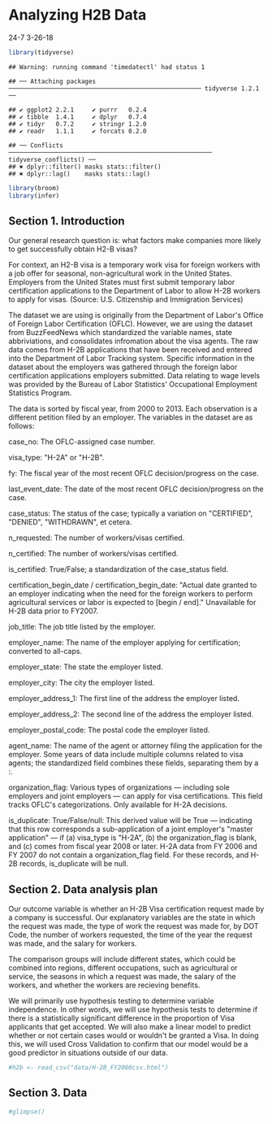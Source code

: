 Analyzing H2B Data
================
24-7
3-26-18

``` r
library(tidyverse)
```

    ## Warning: running command 'timedatectl' had status 1

    ## ── Attaching packages ───────────────────────────────────────────────────── tidyverse 1.2.1 ──

    ## ✔ ggplot2 2.2.1     ✔ purrr   0.2.4
    ## ✔ tibble  1.4.1     ✔ dplyr   0.7.4
    ## ✔ tidyr   0.7.2     ✔ stringr 1.2.0
    ## ✔ readr   1.1.1     ✔ forcats 0.2.0

    ## ── Conflicts ──────────────────────────────────────────────────────── tidyverse_conflicts() ──
    ## ✖ dplyr::filter() masks stats::filter()
    ## ✖ dplyr::lag()    masks stats::lag()

``` r
library(broom)
library(infer)
```

Section 1. Introduction
-----------------------

Our general research question is: what factors make companies more likely to get successfully obtain H2-B visas?

For context, an H2-B visa is a temporary work visa for foreign workers with a job offer for seasonal, non-agricultural work in the United States. Employers from the United States must first submit temporary labor certification applications to the Department of Labor to allow H-2B workers to apply for visas. (Source: U.S. Citizenship and Immigration Services)

The dataset we are using is originally from the Department of Labor's Office of Foreign Labor Certification (OFLC). However, we are using the dataset from BuzzFeedNews which standardized the variable names, state abbriviations, and consolidates infromation about the visa agents. The raw data comes from H-2B applications that have been received and entered into the Department of Labor Tracking system. Specific information in the dataset about the employers was gathered through the foreign labor certification applications employers submitted. Data relating to wage levels was provided by the Bureau of Labor Statistics' Occupational Employment Statistics Program.

The data is sorted by fiscal year, from 2000 to 2013. Each observation is a different petition filed by an employer. The variables in the dataset are as follows:

case\_no: The OFLC-assigned case number.

visa\_type: "H-2A" or "H-2B".

fy: The fiscal year of the most recent OFLC decision/progress on the case.

last\_event\_date: The date of the most recent OFLC decision/progress on the case.

case\_status: The status of the case; typically a variation on "CERTIFIED", "DENIED", "WITHDRAWN", et cetera.

n\_requested: The number of workers/visas certified.

n\_certified: The number of workers/visas certified.

is\_certified: True/False; a standardization of the case\_status field.

certification\_begin\_date / certification\_begin\_date: "Actual date granted to an employer indicating when the need for the foreign workers to perform agricultural services or labor is expected to \[begin / end\]." Unavailable for H-2B data prior to FY2007.

job\_title: The job title listed by the employer.

employer\_name: The name of the employer applying for certification; converted to all-caps.

employer\_state: The state the employer listed.

employer\_city: The city the employer listed.

employer\_address\_1: The first line of the address the employer listed.

employer\_address\_2: The second line of the address the employer listed.

employer\_postal\_code: The postal code the employer listed.

agent\_name: The name of the agent or attorney filing the application for the employer. Some years of data include multiple columns related to visa agents; the standardized field combines these fields, separating them by a :.

organization\_flag: Various types of organizations — including sole employers and joint employers — can apply for visa certifications. This field tracks OFLC's categorizations. Only available for H-2A decisions.

is\_duplicate: True/False/null: This derived value will be True — indicating that this row corresponds a sub-application of a joint employer's "master application" — if (a) visa\_type is "H-2A", (b) the organization\_flag is blank, and (c) comes from fiscal year 2008 or later. H-2A data from FY 2006 and FY 2007 do not contain a organization\_flag field. For these records, and H-2B records, is\_duplicate will be null.

Section 2. Data analysis plan
-----------------------------

Our outcome variable is whether an H-2B Visa certification request made by a company is successful. Our explanatory variables are the state in which the request was made, the type of work the request was made for, by DOT Code, the number of workers requested, the time of the year the request was made, and the salary for workers.

The comparison groups will include different states, which could be combined into regions, different occupations, such as agricultural or service, the seasons in which a request was made, the salary of the workers, and whether the workers are recieving benefits.

We will primarily use hypothesis testing to determine variable independence. In other words, we will use hypothesis tests to determine if there is a statistically significant difference in the proportion of Visa applicants that get accepted. We will also make a linear model to predict whether or not certain cases would or wouldn't be granted a Visa. In doing this, we will used Cross Validation to confirm that our model would be a good predictor in situations outside of our data.

``` r
#h2b <- read_csv("data/H-2B_FY2000csv.html")
```

Section 3. Data
---------------

``` r
#glimpse()
```
